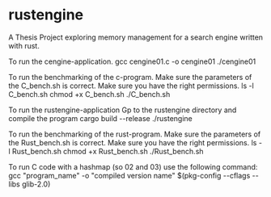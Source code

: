 # rustengine
A Thesis Project exploring memory management for a search engine written with rust. 

To run the cengine-application. 
    gcc cengine01.c -o cengine01
    ./cengine01 <file-path> <num of iterations>

To run the benchmarking of the c-program. Make sure the parameters of the C_bench.sh is correct. Make sure you have the right permissions. 
    ls -l C_bench.sh
    chmod +x C_bench.sh
    ./C_bench.sh

To run the rustengine-application
    Gp to the rustengine directory and compile the program
    cargo build --release
    ./rustengine <file-path> <num of iterations>

To run the benchmarking of the rust-program. Make sure the parameters of the Rust_bench.sh is correct. Make sure you have the right permissions. 
    ls -l Rust_bench.sh
    chmod +x Rust_bench.sh
    ./Rust_bench.sh

To run C code with a hashmap (so 02 and 03) use the following command: gcc "program_name" -o "compiled version name" $(pkg-config --cflags --libs glib-2.0)